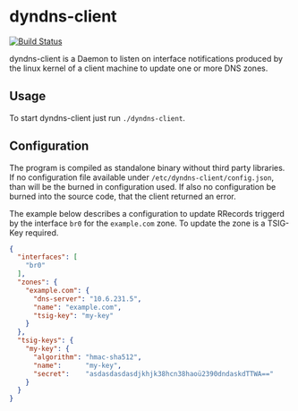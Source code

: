 # dyndns-client

[![Build Status](https://drone.cryptic.systems/api/badges/dyndns-client/dyndns-client/status.svg)](https://drone.cryptic.systems/dyndns-client/dyndns-client)

dyndns-client is a Daemon to listen on interface notifications produced by the linux
kernel of a client machine to update one or more DNS zones.

## Usage

To start dyndns-client just run `./dyndns-client`.

## Configuration

The program is compiled as standalone binary without third party libraries. If
no configuration file available under `/etc/dyndns-client/config.json`, than
will be the burned in configuration used. If also no configuration be burned
into the source code, that the client returned an error.

The example below describes a configuration to update RRecords triggerd by the
interface `br0` for the `example.com` zone. To update the zone is a TSIG-Key
required.

```json
{
  "interfaces": [
    "br0"
  ],
  "zones": {
    "example.com": {
      "dns-server": "10.6.231.5",
      "name": "example.com",
      "tsig-key": "my-key"
    }
  },
  "tsig-keys": {
    "my-key": {
      "algorithm": "hmac-sha512",
      "name":      "my-key",
      "secret":    "asdasdasdasdjkhjk38hcn38haoü2390dndaskdTTWA=="
    }
  }
}
```
